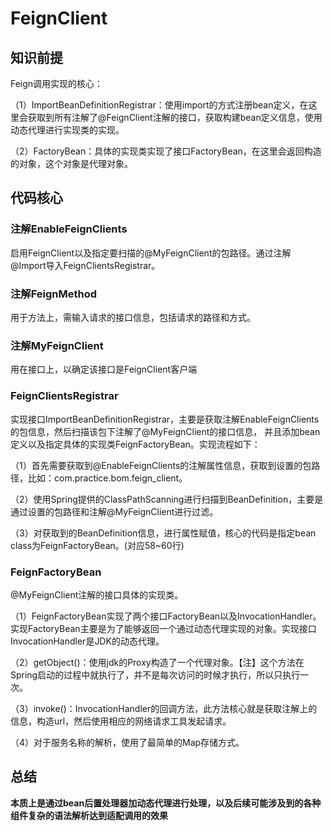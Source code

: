 # FeignClient

## 知识前提

Feign调用实现的核心：

（1）ImportBeanDefinitionRegistrar：使用import的方式注册bean定义，在这里会获取到所有注解了@FeignClient注解的接口，获取构建bean定义信息，使用动态代理进行实现类的实现。

（2）FactoryBean：具体的实现类实现了接口FactoryBean，在这里会返回构造的对象，这个对象是代理对象。

## 代码核心

### 注解EnableFeignClients

启用FeignClient以及指定要扫描的@MyFeignClient的包路径。通过注解@Import导入FeignClientsRegistrar。

### 注解FeignMethod

用于方法上，需输入请求的接口信息，包括请求的路径和方式。

### 注解MyFeignClient

用在接口上，以确定该接口是FeignClient客户端

### FeignClientsRegistrar

实现接口ImportBeanDefinitionRegistrar，主要是获取注解EnableFeignClients的包信息，然后扫描该包下注解了@MyFeignClient的接口信息，
并且添加bean定义以及指定具体的实现类FeignFactoryBean。实现流程如下：

（1）首先需要获取到@EnableFeignClients的注解属性信息，获取到设置的包路径，比如：com.practice.bom.feign_client。

（2）使用Spring提供的ClassPathScanning进行扫描到BeanDefinition，主要是通过设置的包路径和注解@MyFeignClient进行过滤。

（3）对获取到的BeanDefinition信息，进行属性赋值，核心的代码是指定bean class为FeignFactoryBean。(对应58~60行)

### FeignFactoryBean
@MyFeignClient注解的接口具体的实现类。 

（1）FeignFactoryBean实现了两个接口FactoryBean以及InvocationHandler。
实现FactoryBean主要是为了能够返回一个通过动态代理实现的对象。实现接口InvocationHandler是JDK的动态代理。 

（2）getObject()：使用jdk的Proxy构造了一个代理对象。【注】这个方法在Spring启动的过程中就执行了，并不是每次访问的时候才执行，所以只执行一次。 

（3）invoke()：InvocationHandler的回调方法，此方法核心就是获取注解上的信息，构造url，然后使用相应的网络请求工具发起请求。 

（4）对于服务名称的解析，使用了最简单的Map存储方式。

## 总结
**本质上是通过bean后置处理器加动态代理进行处理，以及后续可能涉及到的各种组件复杂的语法解析达到适配调用的效果**